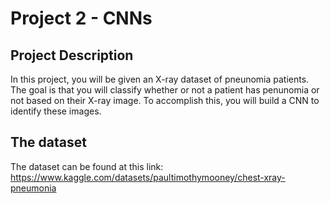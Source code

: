 
# Project 2 - CNNs
## Project Description
In this project, you will be given an X-ray dataset of pneunomia patients. The goal is that you will classify whether or not a patient has penunomia or not based on their X-ray image. To accomplish this, you will build a CNN to identify these images. 

## The dataset 
The dataset can be found at this link: https://www.kaggle.com/datasets/paultimothymooney/chest-xray-pneumonia
